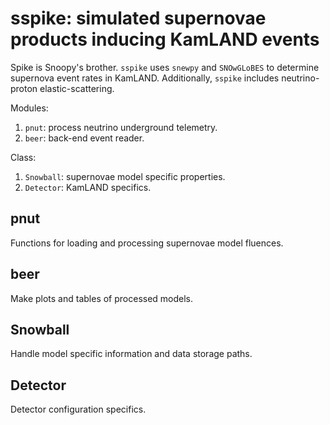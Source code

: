 # sspike: simulated supernovae products inducing KamLAND events

Spike is Snoopy's brother.  `sspike` uses `snewpy` and `SNOwGLoBES` to determine supernova event rates in KamLAND.  Additionally, `sspike` includes neutrino-proton elastic-scattering.

Modules:

1. `pnut`: process neutrino underground telemetry.
2. `beer`: back-end event reader.

Class:

1. `Snowball`: supernovae model specific properties.
2. `Detector`: KamLAND specifics.

## pnut

Functions for loading and processing supernovae model fluences.

## beer

Make plots and tables of processed models.

## Snowball

Handle model specific information and data storage paths.

## Detector

Detector configuration specifics.
